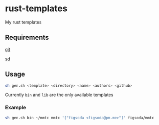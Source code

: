 # rust-templates

My rust templates


## Requirements

[git](https://git-scm.com)

[sd](https://github.com/chmln/sd)


## Usage

```sh
sh gen.sh <template> <directory> <name> <authors> <github>
```

Currently `bin` and `lib` are the only available templates

### Example

```sh
sh gen.sh bin ~/mmtc mmtc '["figsoda <figsoda@pm.me>"]' figsoda/mmtc
```
